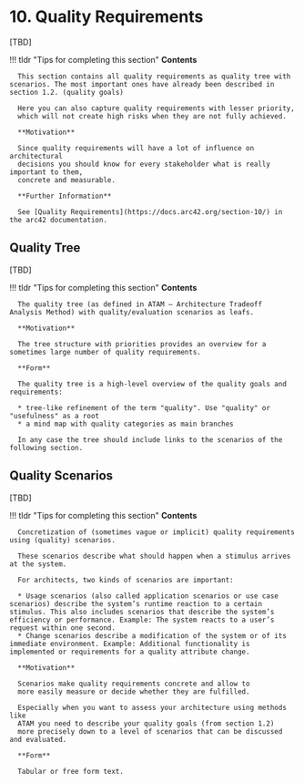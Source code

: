 # 10. Quality Requirements

[TBD]

!!! tldr "Tips for completing this section"
      **Contents**

      This section contains all quality requirements as quality tree with scenarios. The most important ones have already been described in section 1.2. (quality goals)

      Here you can also capture quality requirements with lesser priority,
      which will not create high risks when they are not fully achieved.

      **Motivation**

      Since quality requirements will have a lot of influence on architectural
      decisions you should know for every stakeholder what is really important to them,
      concrete and measurable.

      **Further Information**

      See [Quality Requirements](https://docs.arc42.org/section-10/) in the arc42 documentation.

## Quality Tree

[TBD]

!!! tldr "Tips for completing this section"
      **Contents**

      The quality tree (as defined in ATAM – Architecture Tradeoff Analysis Method) with quality/evaluation scenarios as leafs.

      **Motivation**

      The tree structure with priorities provides an overview for a sometimes large number of quality requirements.

      **Form**

      The quality tree is a high-level overview of the quality goals and requirements:

      * tree-like refinement of the term "quality". Use "quality" or "usefulness" as a root
      * a mind map with quality categories as main branches

      In any case the tree should include links to the scenarios of the following section.

## Quality Scenarios

[TBD]

!!! tldr "Tips for completing this section"
      **Contents**

      Concretization of (sometimes vague or implicit) quality requirements using (quality) scenarios.

      These scenarios describe what should happen when a stimulus arrives at the system.

      For architects, two kinds of scenarios are important:

      * Usage scenarios (also called application scenarios or use case scenarios) describe the system’s runtime reaction to a certain stimulus. This also includes scenarios that describe the system’s efficiency or performance. Example: The system reacts to a user’s request within one second.
      * Change scenarios describe a modification of the system or of its immediate environment. Example: Additional functionality is implemented or requirements for a quality attribute change.

      **Motivation**

      Scenarios make quality requirements concrete and allow to
      more easily measure or decide whether they are fulfilled.

      Especially when you want to assess your architecture using methods like
      ATAM you need to describe your quality goals (from section 1.2)
      more precisely down to a level of scenarios that can be discussed and evaluated.

      **Form**

      Tabular or free form text.
